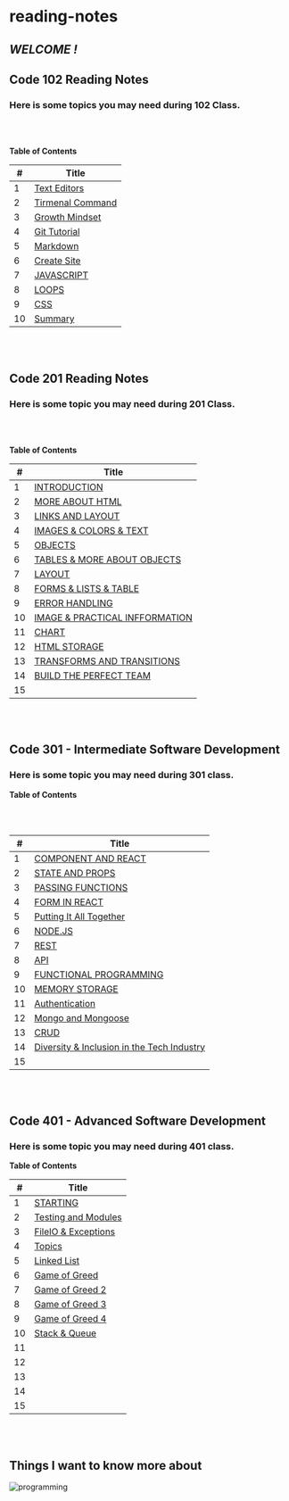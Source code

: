 # reading-notes 


## *WELCOME !* 
## Code 102 Reading Notes
### **Here is some topics you may need during 102 Class.**

<br>
<br>


 **Table of Contents**

#|Title
-|-----
1|[Text Editors](textEditors)
2| [Tirmenal Command](cheat-sheet)
3| [ Growth Mindset ](aboutMe)
4| [ Git Tutorial ](gitTutorial)
5| [ Markdown ](markdown)
6| [ Create Site ](createSite)
7| [ JAVASCRIPT ](aboutJS)
8| [ LOOPS ](loops)
9| [ CSS ](aboutCss)
10| [ Summary ](class-01)

<br>

<br>



## Code 201 Reading Notes
### **Here is some topic you may  need during 201 Class.**

<br>
<br>

 **Table of Contents**

#|Title
-|------
1| [INTRODUCTION](class-02)
2| [MORE ABOUT HTML](html.md)
3|[LINKS AND LAYOUT](links.md)
4|[IMAGES & COLORS & TEXT](imageAndText)
5|[OBJECTS](objects.md)
6|[TABLES & MORE ABOUT OBJECTS](tables.md)
7|[LAYOUT](layout.md)
8|[FORMS & LISTS & TABLE](FLE.md)
9|[ERROR HANDLING](debugging.md)
10|[IMAGE & PRACTICAL INFFORMATION](image.md)
11|[CHART](chart.md)
12|[HTML STORAGE](p.md)
13|[TRANSFORMS AND TRANSITIONS](transform.md)
14|[BUILD THE PERFECT TEAM](team.md)
15|


<br>

<br>


## Code 301 - Intermediate Software Development
### **Here is some topic you may  need during 301 class.**

 **Table of Contents**

<br>
<br>

#|Title
-|------
1| [COMPONENT AND REACT](react.md)
2| [STATE AND PROPS](state.md)
3| [PASSING FUNCTIONS](lists.md)
4|[ FORM IN REACT](rform.md)
5|[Putting It All Together](all.md)
6|[NODE.JS](node.md)
7|[REST](rest.md)
8|[API](api.md)
9|[FUNCTIONAL PROGRAMMING](functional.md)
10|[MEMORY STORAGE](memory.md)
11|[Authentication](auth.md)
12|[ Mongo and Mongoose](mongo.md)
13|[CRUD](crud.md)
14|[Diversity & Inclusion in the Tech Industry](tech.md)
15|

<br>

<br>

## Code 401 - Advanced Software Development

### **Here is some topic you may  need during 401 class.**

 **Table of Contents**

#|Title
-|------
1| [STARTING](starting.md) 
2| [Testing and Modules](testing.md)
3| [ FileIO & Exceptions](files.md)
4| [Topics](topic.md)
5| [Linked List](linkedlist.md)
6|[Game of Greed](gameofgreed.md)
7|[Game of Greed 2](gameofgreed2.md)
8|[Game of Greed 3](gameofgreed3.md)
9| [Game of Greed 4](gameofgreed4.md)
10|[Stack & Queue](stack-queue.md)
11|
12|
13|
14|
15|

<br>

<br>

## Things I want to know more about

![programming](https://media.istockphoto.com/vectors/group-programing-develop-web-and-application-on-cloud-net-work-vector-id524719579?b=1&k=6&m=524719579&s=612x612&w=0&h=fQEGaXtUrc_R6X5TbOeIJxgNJ8JEF_Od410_BjbKCxU=)

